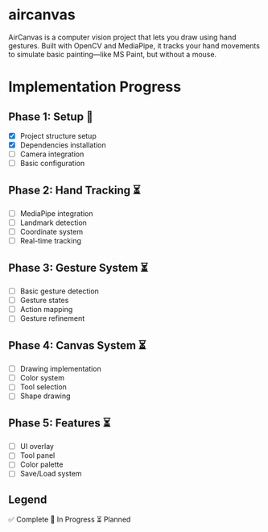 # aircanvas
AirCanvas is a computer vision project that lets you draw using hand gestures. Built with OpenCV and MediaPipe, it tracks your hand movements to simulate basic painting—like MS Paint, but without a mouse.

# Implementation Progress

## Phase 1: Setup 🔄
- [x] Project structure setup
- [x] Dependencies installation
- [ ] Camera integration
- [ ] Basic configuration

## Phase 2: Hand Tracking ⏳
- [ ] MediaPipe integration
- [ ] Landmark detection
- [ ] Coordinate system
- [ ] Real-time tracking

## Phase 3: Gesture System ⏳
- [ ] Basic gesture detection
- [ ] Gesture states
- [ ] Action mapping
- [ ] Gesture refinement

## Phase 4: Canvas System ⏳
- [ ] Drawing implementation
- [ ] Color system
- [ ] Tool selection
- [ ] Shape drawing

## Phase 5: Features ⏳
- [ ] UI overlay
- [ ] Tool panel
- [ ] Color palette
- [ ] Save/Load system

## Legend
✅ Complete
🔄 In Progress
⏳ Planned